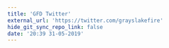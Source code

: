 ```yaml
---
title: 'GFD Twitter'
external_url: 'https://twitter.com/grayslakefire'
hide_git_sync_repo_link: false
date: '20:39 31-05-2019'
---
```


